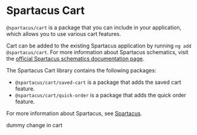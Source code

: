 # Spartacus Cart

`@spartacus/cart` is a package that you can include in your application, which allows you to use various cart features.

Cart can be added to the existing Spartacus application by running `ng add @spartacus/cart`. For more information about Spartacus schematics, visit the [official Spartacus schematics documentation page](https://sap.github.io/spartacus-docs/schematics/).

The Spartacus Cart library contains the following packages:

- `@spartacus/cart/saved-cart` is a package that adds the saved cart feature.
- `@spartacus/cart/quick-order` is a package that adds the quick order feature.

For more information about Spartacus, see [Spartacus](https://github.com/SAP/spartacus).

dummy change in cart
